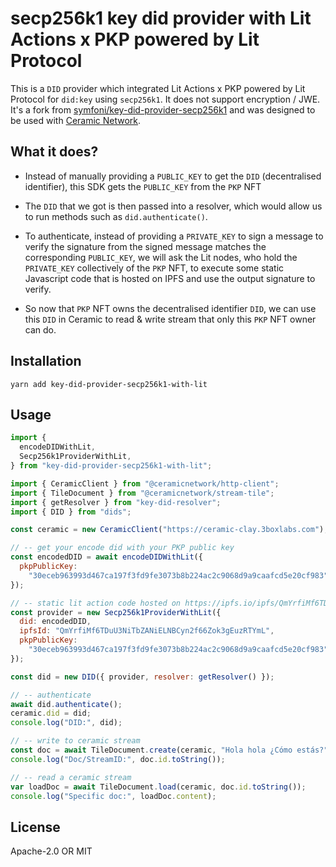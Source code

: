 # secp256k1 key did provider with Lit Actions x PKP powered by Lit Protocol

This is a `DID` provider which integrated Lit Actions x PKP powered by Lit Protocol for `did:key` using `secp256k1`. It does not support encryption / JWE. It's a fork from [symfoni/key-did-provider-secp256k1](https://github.com/symfoni/key-did-provider-secp256k1) and was designed to be used with [Ceramic Network](https://ceramic.network/).

## What it does?

- Instead of manually providing a `PUBLIC_KEY` to get the `DID` (decentralised identifier), this SDK gets the `PUBLIC_KEY` from the `PKP` NFT

- The `DID` that we got is then passed into a resolver, which would allow us to run methods such as `did.authenticate()`.

- To authenticate, instead of providing a `PRIVATE_KEY` to sign a message to verify the signature from the signed message matches the corresponding `PUBLIC_KEY`, we will ask the Lit nodes, who hold the `PRIVATE_KEY` collectively of the `PKP` NFT, to execute some static Javascript code that is hosted on IPFS and use the output signature to verify.

- So now that `PKP` NFT owns the decentralised identifier `DID`, we can use this `DID` in Ceramic to read & write stream that only this `PKP` NFT owner can do.

## Installation

```
yarn add key-did-provider-secp256k1-with-lit
```

## Usage

```js
import {
  encodeDIDWithLit,
  Secp256k1ProviderWithLit,
} from "key-did-provider-secp256k1-with-lit";

import { CeramicClient } from "@ceramicnetwork/http-client";
import { TileDocument } from "@ceramicnetwork/stream-tile";
import { getResolver } from "key-did-resolver";
import { DID } from "dids";

const ceramic = new CeramicClient("https://ceramic-clay.3boxlabs.com");

// -- get your encode did with your PKP public key
const encodedDID = await encodeDIDWithLit({
  pkpPublicKey:
    "30eceb963993d467ca197f3fd9fe3073b8b224ac2c9068d9a9caafcd5e20cf983",
});

// -- static lit action code hosted on https://ipfs.io/ipfs/QmYrfiMf6TDuU3NiTbZANiELNBCyn2f66Zok3gEuzRTYmL
const provider = new Secp256k1ProviderWithLit({
  did: encodedDID,
  ipfsId: "QmYrfiMf6TDuU3NiTbZANiELNBCyn2f66Zok3gEuzRTYmL",
  pkpPublicKey:
    "30eceb963993d467ca197f3fd9fe3073b8b224ac2c9068d9a9caafcd5e20cf983",
});

const did = new DID({ provider, resolver: getResolver() });

// -- authenticate
await did.authenticate();
ceramic.did = did;
console.log("DID:", did);

// -- write to ceramic stream
const doc = await TileDocument.create(ceramic, "Hola hola ¿Cómo estás?");
console.log("Doc/StreamID:", doc.id.toString());

// -- read a ceramic stream
var loadDoc = await TileDocument.load(ceramic, doc.id.toString());
console.log("Specific doc:", loadDoc.content);
```

<!-- ### To upload a new Lit Action code on IPFS

```js
const code = `
    const go = async () => {
        const sigShare = await LitActions.signEcdsa({ toSign, keyId, sigName });
    };
    go();
`;

const ipfsData  = await uploadToIPFS(code);

console("ipfsData:", ipfsData);
``` -->

## License

Apache-2.0 OR MIT
